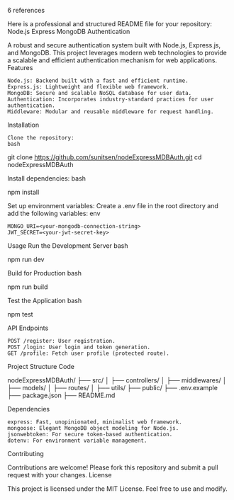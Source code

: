 6 references

Here is a professional and structured README file for your repository:
Node.js Express MongoDB Authentication

A robust and secure authentication system built with Node.js, Express.js, and MongoDB. This project leverages modern web technologies to provide a scalable and efficient authentication mechanism for web applications.
Features

    Node.js: Backend built with a fast and efficient runtime.
    Express.js: Lightweight and flexible web framework.
    MongoDB: Secure and scalable NoSQL database for user data.
    Authentication: Incorporates industry-standard practices for user authentication.
    Middleware: Modular and reusable middleware for request handling.

Installation

    Clone the repository:
    bash

git clone https://github.com/sunitsen/nodeExpressMDBAuth.git
cd nodeExpressMDBAuth

Install dependencies:
bash

npm install

Set up environment variables: Create a .env file in the root directory and add the following variables:
env

    MONGO_URI=<your-mongodb-connection-string>
    JWT_SECRET=<your-jwt-secret-key>

Usage
Run the Development Server
bash

npm run dev

Build for Production
bash

npm run build

Test the Application
bash

npm test

API Endpoints

    POST /register: User registration.
    POST /login: User login and token generation.
    GET /profile: Fetch user profile (protected route).

Project Structure
Code

nodeExpressMDBAuth/
├── src/
│   ├── controllers/
│   ├── middlewares/
│   ├── models/
│   ├── routes/
│   ├── utils/
├── public/
├── .env.example
├── package.json
├── README.md

Dependencies

    express: Fast, unopinionated, minimalist web framework.
    mongoose: Elegant MongoDB object modeling for Node.js.
    jsonwebtoken: For secure token-based authentication.
    dotenv: For environment variable management.

Contributing

Contributions are welcome! Please fork this repository and submit a pull request with your changes.
License

This project is licensed under the MIT License. Feel free to use and modify.

